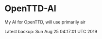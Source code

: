 # OpenTTD-AI
My AI for OpenTTD, will use primarily air

Latest backup: Sun Aug 25 04:17:01 UTC 2019

